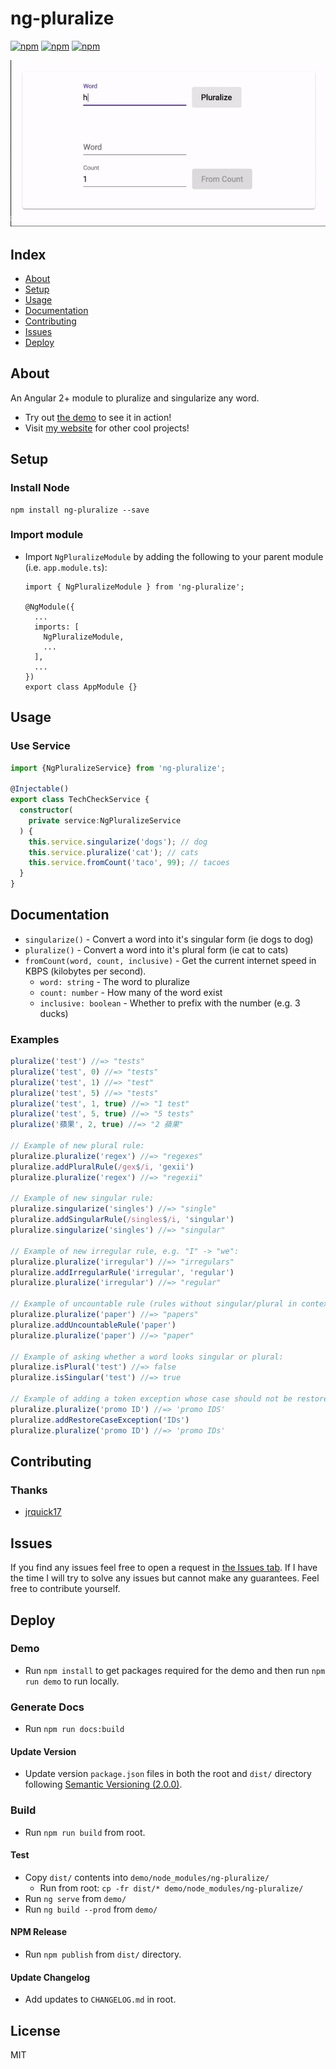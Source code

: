 # ng-pluralize #

[![npm](https://img.shields.io/npm/l/ng-pluralize.svg)](https://www.npmjs.com/package/ng-pluralize/)
[![npm](https://img.shields.io/npm/dt/ng-pluralize.svg)](https://www.npmjs.com/package/ng-pluralize)
[![npm](https://img.shields.io/npm/dm/ng-pluralize.svg)](https://www.npmjs.com/package/ng-pluralize)

![](example.gif)

## Index ##

* [About](#about)
* [Setup](#setup)
* [Usage](#usage)
* [Documentation](#documentation)
* [Contributing](#contributing)
* [Issues](#issues)
* [Deploy](#deploy)

## About ## 

An Angular 2+ module to pluralize and singularize any word.

* Try out [the demo](https://ng-pluralize.jrquick.com) to see it in action!
* Visit [my website](https://jrquick.com) for other cool projects!

## Setup ##

### Install Node ###

```
npm install ng-pluralize --save
```

### Import module ###

* Import `NgPluralizeModule` by adding the following to your parent module (i.e. `app.module.ts`):

    ```
    import { NgPluralizeModule } from 'ng-pluralize';

    @NgModule({
      ...
      imports: [
        NgPluralizeModule,
        ...
      ],
      ...
    })
    export class AppModule {}
    ```
  
## Usage ##

### Use Service ###

```typescript
import {NgPluralizeService} from 'ng-pluralize';

@Injectable()
export class TechCheckService {
  constructor(
    private service:NgPluralizeService
  ) {
    this.service.singularize('dogs'); // dog
    this.service.pluralize('cat'); // cats
    this.service.fromCount('taco', 99); // tacoes
  }
}
```

## Documentation ##

* `singularize()` - Convert a word into it's singular form (ie dogs to dog)
* `pluralize()` - Convert a word into it's plural form (ie cat to cats)
* `fromCount(word, count, inclusive)` - Get the current internet speed in KBPS (kilobytes per second).
    * `word: string` - The word to pluralize
    * `count: number` - How many of the word exist
    * `inclusive: boolean` - Whether to prefix with the number (e.g. 3 ducks)

### Examples ###

```javascript
pluralize('test') //=> "tests"
pluralize('test', 0) //=> "tests"
pluralize('test', 1) //=> "test"
pluralize('test', 5) //=> "tests"
pluralize('test', 1, true) //=> "1 test"
pluralize('test', 5, true) //=> "5 tests"
pluralize('蘋果', 2, true) //=> "2 蘋果"

// Example of new plural rule:
pluralize.pluralize('regex') //=> "regexes"
pluralize.addPluralRule(/gex$/i, 'gexii')
pluralize.pluralize('regex') //=> "regexii"

// Example of new singular rule:
pluralize.singularize('singles') //=> "single"
pluralize.addSingularRule(/singles$/i, 'singular')
pluralize.singularize('singles') //=> "singular"

// Example of new irregular rule, e.g. "I" -> "we":
pluralize.pluralize('irregular') //=> "irregulars"
pluralize.addIrregularRule('irregular', 'regular')
pluralize.pluralize('irregular') //=> "regular"

// Example of uncountable rule (rules without singular/plural in context):
pluralize.pluralize('paper') //=> "papers"
pluralize.addUncountableRule('paper')
pluralize.pluralize('paper') //=> "paper"

// Example of asking whether a word looks singular or plural:
pluralize.isPlural('test') //=> false
pluralize.isSingular('test') //=> true

// Example of adding a token exception whose case should not be restored:
pluralize.pluralize('promo ID') //=> 'promo IDS'
pluralize.addRestoreCaseException('IDs')
pluralize.pluralize('promo ID') //=> 'promo IDs'
```

## Contributing ##

### Thanks ###

* [jrquick17](https://github.com/jrquick17)

## Issues ##

If you find any issues feel free to open a request in [the Issues tab](https://github.com/jrquick17/ng-pluralize/issues). If I have the time I will try to solve any issues but cannot make any guarantees. Feel free to contribute yourself.

## Deploy ##

### Demo ###
    
* Run `npm install` to get packages required for the demo and then run `npm run demo` to run locally.

### Generate Docs ###

* Run `npm run docs:build`

#### Update Version ###
    
* Update version `package.json` files in both the root and `dist/` directory following [Semantic Versioning (2.0.0)](https://semver.org/).

### Build ###

* Run `npm run build` from root.

#### Test ####

* Copy `dist/` contents into `demo/node_modules/ng-pluralize/`
    * Run from root:  `cp -fr dist/* demo/node_modules/ng-pluralize/`
* Run `ng serve` from `demo/`
* Run `ng build --prod` from `demo/`

#### NPM Release ####

* Run `npm publish` from `dist/` directory.

#### Update Changelog ####

* Add updates to `CHANGELOG.md` in root.

## License

MIT
